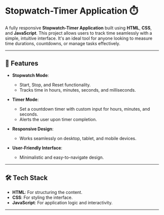 # Stopwatch-Timer Application ⏱️

A fully responsive **Stopwatch-Timer Application** built using **HTML**, **CSS**, and **JavaScript**. This project allows users to track time seamlessly with a simple, intuitive interface. It's an ideal tool for anyone looking to measure time durations, countdowns, or manage tasks effectively.

---

## 🌟 Features

- **Stopwatch Mode**:
  - Start, Stop, and Reset functionality.
  - Tracks time in hours, minutes, seconds, and milliseconds.
  
- **Timer Mode**:
  - Set a countdown timer with custom input for hours, minutes, and seconds.
  - Alerts the user upon timer completion.

- **Responsive Design**:
  - Works seamlessly on desktop, tablet, and mobile devices.

- **User-Friendly Interface**:
  - Minimalistic and easy-to-navigate design.

---

## 🛠️ Tech Stack

- **HTML**: For structuring the content.
- **CSS**: For styling the interface.
- **JavaScript**: For application logic and interactivity.

---

